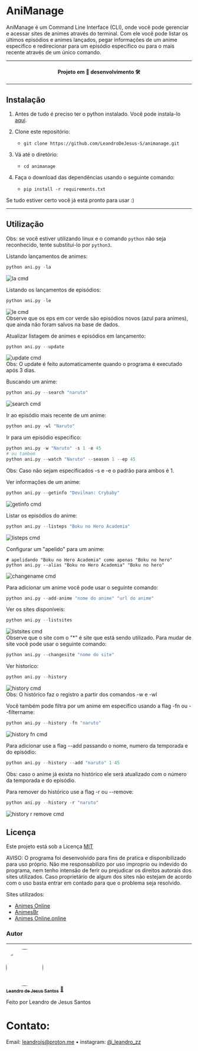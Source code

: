 # AniManage

AniManage é um Command Line Interface (CLI), onde você pode gerenciar e acessar sites de animes através do terminal. Com ele você pode listar os últimos episódios e animes lançados, pegar informações de um anime especifico e redirecionar para um episódio especifico ou para o mais recente através de um único comando.

<hr>

<h4 align="center"> 
  Projeto em 🚧 desenvolvimento 🛠
</h4>

---

## Instalação
1. Antes de tudo é preciso ter o python instalado. Você pode instala-lo [aqui](https://www.python.org/downloads/).

2. Clone este repositório:
   - ```git clone https://github.com/LeandroDeJesus-S/animanage.git```

3. Vá até o diretório:
   - ```cd animanage```

4. Faça o download das dependências usando o seguinte comando:
   - ```pip install -r requirements.txt```

 Se tudo estiver certo você já está pronto para usar :)
 
 ---
 
## Utilização
Obs: se você estiver utilizando linux e o comando ```python``` não seja reconhecido, tente substitui-lo por ```python3```.


Listando lançamentos de animes:
```python
python ani.py -la
```
![la cmd](https://user-images.githubusercontent.com/114845576/233846392-2a39162b-6f19-4be6-8873-0f31fd7cf1e8.png)

Listando os lançamentos de episódios:
```python
python ani.py -le
```
![le cmd](https://user-images.githubusercontent.com/114845576/233846644-e95afcdd-aa18-49ff-a744-c40a67808e10.png)<br>
Observe que os eps em cor verde são episódios novos (azul para animes), que ainda não foram salvos na base de dados.

Atualizar listagem de animes e episódios em lançamento:
```python
python ani.py --update
```
![update cmd](https://user-images.githubusercontent.com/114845576/233849821-adb56d30-0037-4a69-8df4-1d307629eb63.png)<br>
Obs: O update é feito automaticamente quando o programa é executado após 3 dias.

Buscando um anime:
```python
python ani.py --search "naruto"
```
![search cmd](https://user-images.githubusercontent.com/114845576/233847279-002a074d-1d29-4c59-b74d-ad6839edc74f.png)

Ir ao episódio mais recente de um anime:
```python
python ani.py -wl "Naruto"
```

Ir para um episódio especifico:
```python
python ani.py -w "Naruto" -s 1 -e 45
# ou também
python ani.py --watch "Naruto" --season 1 --ep 45
```
Obs: Caso não sejam especificados -s e -e o padrão para ambos é 1.

Ver informações de um anime:
```python
python ani.py --getinfo "Devilman: Crybaby"
```
![getinfo cmd](https://user-images.githubusercontent.com/114845576/233848071-17c4add4-9532-47a3-b2f4-07c1cb726647.png)

Listar os episódios do anime:
```python
python ani.py --listeps "Boku no Hero Academia"
```
![listeps cmd](https://user-images.githubusercontent.com/114845576/233848257-393b496d-7f8f-4aea-a820-08621f239c8e.png)

Configurar um "apelido" para um anime:
```
# apelidando "Boku no Hero Academia" como apenas "Boku no hero"
python ani.py --alias "Boku no Hero Academia" "Boku no hero"
```
![changename cmd](https://user-images.githubusercontent.com/114845576/233848811-e133ad2b-6630-4637-83c5-2c4aa65507ec.png)

Para adicionar um anime você pode usar o seguinte comando:
```python
python ani.py --add-anime "nome do anime" "url do anime"
```
Ver os sites disponíveis:
```python
python ani.py --listsites
```
![listsites cmd](https://user-images.githubusercontent.com/114845576/233848963-5f8afc6a-5580-40b2-974a-395d65e082ab.png)<br>
Observe que o site com o "*" é site que está sendo utilizado. Para mudar de site você pode usar o seguinte comando:
```python
python ani.py --changesite "nome do site"
```

Ver historico:
```python
python ani.py --history
```
![history cmd](https://user-images.githubusercontent.com/114845576/233850211-5a81f1ef-046b-4f5d-8d02-dd6f7c12a5c3.png)<br>
Obs: O histórico faz o registro a partir dos comandos -w e -wl

Você também pode filtra por um anime em especifico usando a flag -fn ou --filtername:
```python
python ani.py --history -fn "naruto"
```
![history fn cmd](https://user-images.githubusercontent.com/114845576/233850396-e54290d9-b5ab-4aa6-8b51-2ad4e7bacf41.png)

Para adicionar use a flag --add passando o nome, numero da temporada e do episódio:
```python
python ani.py --history --add "naruto" 1 45
```
Obs: caso o anime já exista no histórico ele será atualizado com o número da temporada e do episódio.

Para remover do histórico use a flag -r ou --remove:
```python
python ani.py --history -r "naruto"
```
![history r remove cmd](https://user-images.githubusercontent.com/114845576/233851105-eb71a942-4620-4654-b811-ac1444bbec0d.png)


## Licença
Este projeto está sob a Licença [MIT](https://choosealicense.com/licenses/mit/)

AVISO: O programa foi desenvolvido para fins de pratica e disponibilizado para uso próprio. Não me responsabilizo por uso improprio ou indevido do programa, nem tenho intensão de ferir ou prejudicar os direitos autorais dos sites utilizados. Caso proprietário de algum dos sites não estejam de acordo com o uso basta entrar em contado para que o problema seja resolvido.

Sites utilizados:
- [Animes Online](https://animesonlinecc.to/)
- [AnimesBr](https://animesbr.cc/)
- [Animes Online.online](https://ww31.animesonline.online/)

### Autor
---

<a href="">
 <img style="border-radius: 50%;" src="https://user-images.githubusercontent.com/114845576/233851586-92105a56-90ac-449b-ad5d-09c78ab8a511.jpg" width="100px;" alt=""/>
 <br />
 <sub><b>Leandro de Jesus Santos</b></sub></a> <a href="https://www.instagram.com/_leandro_zz/">🚀</a>


Feito por Leandro de Jesus Santos 
# Contato:

Email: [leandrojs@proton.me](mailto:leandrojs@proton.me) • 
instagram: [@_leandro_zz](https://www.instagram.com/_leandro_zz/)


